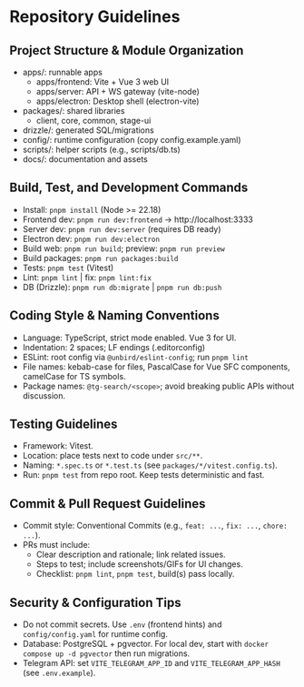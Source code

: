 # Repository Guidelines

## Project Structure & Module Organization
- apps/: runnable apps
  - apps/frontend: Vite + Vue 3 web UI
  - apps/server: API + WS gateway (vite-node)
  - apps/electron: Desktop shell (electron-vite)
- packages/: shared libraries
  - client, core, common, stage-ui
- drizzle/: generated SQL/migrations
- config/: runtime configuration (copy config.example.yaml)
- scripts/: helper scripts (e.g., scripts/db.ts)
- docs/: documentation and assets

## Build, Test, and Development Commands
- Install: `pnpm install` (Node >= 22.18)
- Frontend dev: `pnpm run dev:frontend` → http://localhost:3333
- Server dev: `pnpm run dev:server` (requires DB ready)
- Electron dev: `pnpm run dev:electron`
- Build web: `pnpm run build`; preview: `pnpm run preview`
- Build packages: `pnpm run packages:build`
- Tests: `pnpm test` (Vitest)
- Lint: `pnpm lint` | fix: `pnpm lint:fix`
- DB (Drizzle): `pnpm run db:migrate` | `pnpm run db:push`

## Coding Style & Naming Conventions
- Language: TypeScript, strict mode enabled. Vue 3 for UI.
- Indentation: 2 spaces; LF endings (.editorconfig)
- ESLint: root config via `@unbird/eslint-config`; run `pnpm lint`
- File names: kebab-case for files, PascalCase for Vue SFC components, camelCase for TS symbols.
- Package names: `@tg-search/<scope>`; avoid breaking public APIs without discussion.

## Testing Guidelines
- Framework: Vitest.
- Location: place tests next to code under `src/**`.
- Naming: `*.spec.ts` or `*.test.ts` (see `packages/*/vitest.config.ts`).
- Run: `pnpm test` from repo root. Keep tests deterministic and fast.

## Commit & Pull Request Guidelines
- Commit style: Conventional Commits (e.g., `feat: ...`, `fix: ...`, `chore: ...`).
- PRs must include:
  - Clear description and rationale; link related issues.
  - Steps to test; include screenshots/GIFs for UI changes.
  - Checklist: `pnpm lint`, `pnpm test`, build(s) pass locally.

## Security & Configuration Tips
- Do not commit secrets. Use `.env` (frontend hints) and `config/config.yaml` for runtime config.
- Database: PostgreSQL + pgvector. For local dev, start with `docker compose up -d pgvector` then run migrations.
- Telegram API: set `VITE_TELEGRAM_APP_ID` and `VITE_TELEGRAM_APP_HASH` (see `.env.example`).
